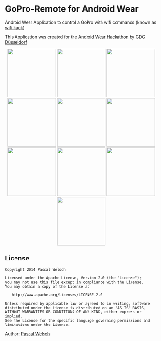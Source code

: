 GoPro-Remote for Android Wear
=========================

Android Wear Application to control a GoPro with wifi commands (known as [wifi hack](https://github.com/KonradIT/goprowifihack))

This Application was created for the [Android Wear Hackathon](https://plus.google.com/events/ckeil3ivmdq5qokdmj75tbarpvc) by [GDG Düsseldorf](https://plus.google.com/107373371386267684213/)



<div align="center">
  <img height="160px" src="https://lh3.googleusercontent.com/-rvwA_3GwggE/U6pyVygD-LI/AAAAAAAAVfs/w2GI6_O8C8g/w318-h317-no/Screen+Shot+2014-06-25+at+08.55.03.png"/>
  <img height="160px" src="https://lh5.googleusercontent.com/-_zdkqfMXmxA/U6pyMjomSqI/AAAAAAAAVfg/m0pDJcFlP7w/w322-h318-no/Screen+Shot+2014-06-25+at+08.53.44.png"/>
  <img height="160px" src="https://lh5.googleusercontent.com/-GfGkjSgXPpw/U6pyLz-ZBzI/AAAAAAAAVfc/GJ-lBm1XztA/w315-h321-no/Screen+Shot+2014-06-25+at+08.53.19.png"/>
  <img height="160px" src="https://lh3.googleusercontent.com/-FT9yh5TRf3Q/U6pyLcbKkTI/AAAAAAAAVfM/azBTysguZTs/w317-h319-no/Screen+Shot+2014-06-25+at+08.53.03.png"/>
  <img height="160px" src="https://lh5.googleusercontent.com/-ZlqmP_E0Cng/U6pyLW4R-BI/AAAAAAAAVfI/SICZvBp3QB0/s316-no/Screen+Shot+2014-06-25+at+08.52.56.png"/>
  <img height="160px" src="https://lh4.googleusercontent.com/-NdBTw6Z4_70/U6pyLdq1ZJI/AAAAAAAAVfE/J0nEWQx7jc0/w317-h320-no/Screen+Shot+2014-06-25+at+08.52.47.png"/>
  <img height="160px" src="https://lh3.googleusercontent.com/-qeCf4O9xmxE/U6pyk3jlhlI/AAAAAAAAVgA/_ugGboXsvzE/w318-h322-no/Screen+Shot+2014-06-25+at+08.56.01.png"/>
  <img height="160px" src=""/>
  <img height="160px" src=""/>
  <img height="160px" src=""/>
</div>


## License

    Copyright 2014 Pascal Welsch

    Licensed under the Apache License, Version 2.0 (the "License");
    you may not use this file except in compliance with the License.
    You may obtain a copy of the License at

       http://www.apache.org/licenses/LICENSE-2.0

    Unless required by applicable law or agreed to in writing, software
    distributed under the License is distributed on an "AS IS" BASIS,
    WITHOUT WARRANTIES OR CONDITIONS OF ANY KIND, either express or implied.
    See the License for the specific language governing permissions and
    limitations under the License.
    


Author: [Pascal Welsch](https://plus.google.com/108162731626734859070?rel=author)
